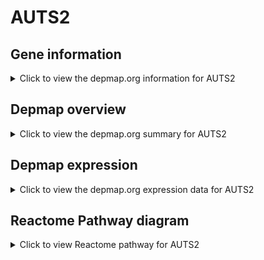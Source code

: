 <h1>AUTS2</h1>

<h2>Gene information</h2>
<details>
  <summary>Click to view the depmap.org information for AUTS2</summary>
  <iframe src="https://depmap.org/portal/gene/AUTS2?tab=about" style="border:none;width:100%;height:800px"></iframe>
</details>

<h2>Depmap overview</h2>
<details>
  <summary>Click to view the depmap.org summary for AUTS2</summary>
  <iframe src="https://depmap.org/portal/gene/AUTS2?tab=overview" style="border:none;width:100%;height:800px"></iframe>
</details>

<h2>Depmap expression</h2>
<details>
  <summary>Click to view the depmap.org expression data for AUTS2</summary>
  <iframe src="https://depmap.org/portal/gene/AUTS2?tab=characterization" style="border:none;width:100%;height:800px"></iframe>
</details>



<h2>Reactome Pathway diagram</h2>
<details>
  <summary>Click to view Reactome pathway for AUTS2</summary>
  <p>RUNX1 interacts with co-factors whose precise effect on RUNX1 targets is not known</p>
  <iframe src="https://reactome.org/PathwayBrowser/#/R-HSA-8939243" style="border:none;width:100%;height:800px"></iframe>
</details>



